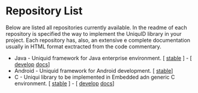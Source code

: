 Repository List
====================


Below are listed all repositories currently available.
In the readme of each repository is specified the way to implement the UniquID library in your project.
Each repository has, also, an extensive e complete documentation usually in HTML format exctracted from the code commentary.

* Java  - Uniquid framework for Java enterprise environment. [ [stable](https://github.com/uniquid/uidcore-java) ] - [ [develop](https://github.com/uniquid/uidcore-java/tree/develop) [docs](../attachments/uidcore-javadoc.zip)]
* Android - Uniquid framework for Android development. [ [stable](https://github.com/uniquid/uidcore-android)] 
* C - Uniqui library to be implemented in Embedded adn generic C environment. [ [stable](https://github.com/uniquid/uidcore-c/tree/develop) ] - [ [develop](https://github.com/uniquid/uidcore-c/tree/develop) [docs](../attachments/uidcore-c_docs.zip)]